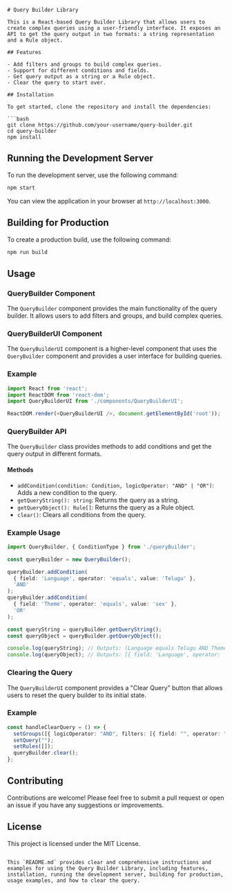 
```
# Query Builder Library

This is a React-based Query Builder Library that allows users to create complex queries using a user-friendly interface. It exposes an API to get the query output in two formats: a string representation and a Rule object.

## Features

- Add filters and groups to build complex queries.
- Support for different conditions and fields.
- Get query output as a string or a Rule object.
- Clear the query to start over.

## Installation

To get started, clone the repository and install the dependencies:

```bash
git clone https://github.com/your-username/query-builder.git
cd query-builder
npm install
```

## Running the Development Server

To run the development server, use the following command:

```bash
npm start
```

You can view the application in your browser at `http://localhost:3000`.

## Building for Production

To create a production build, use the following command:

```bash
npm run build
```

## Usage

### QueryBuilder Component

The `QueryBuilder` component provides the main functionality of the query builder. It allows users to add filters and groups, and build complex queries.

### QueryBuilderUI Component

The `QueryBuilderUI` component is a higher-level component that uses the `QueryBuilder` component and provides a user interface for building queries.

### Example

```typescript
import React from 'react';
import ReactDOM from 'react-dom';
import QueryBuilderUI from './components/QueryBuilderUI';

ReactDOM.render(<QueryBuilderUI />, document.getElementById('root'));
```

### QueryBuilder API

The `QueryBuilder` class provides methods to add conditions and get the query output in different formats.

#### Methods

- `addCondition(condition: Condition, logicOperator: "AND" | "OR")`: Adds a new condition to the query.
- `getQueryString(): string`: Returns the query as a string.
- `getQueryObject(): Rule[]`: Returns the query as a Rule object.
- `clear()`: Clears all conditions from the query.

### Example Usage

```typescript
import QueryBuilder, { ConditionType } from './queryBuilder';

const queryBuilder = new QueryBuilder();

queryBuilder.addCondition(
  { field: 'Language', operator: 'equals', value: 'Telugu' },
  'AND'
);
queryBuilder.addCondition(
  { field: 'Theme', operator: 'equals', value: 'sex' },
  'OR'
);

const queryString = queryBuilder.getQueryString();
const queryObject = queryBuilder.getQueryObject();

console.log(queryString); // Outputs: (Language equals Telugu AND Theme equals sex)
console.log(queryObject); // Outputs: [{ field: 'Language', operator: 'equals', value: 'Telugu' }, { field: 'Theme', operator: 'equals', value: 'sex' }]
```

### Clearing the Query

The `QueryBuilderUI` component provides a "Clear Query" button that allows users to reset the query builder to its initial state.

### Example

```typescript
const handleClearQuery = () => {
  setGroups([{ logicOperator: "AND", filters: [{ field: "", operator: "equals", value: "" }] }]);
  setQuery("");
  setRules([]);
  queryBuilder.clear();
};
```

## Contributing

Contributions are welcome! Please feel free to submit a pull request or open an issue if you have any suggestions or improvements.

## License

This project is licensed under the MIT License.
```

This `README.md` provides clear and comprehensive instructions and examples for using the Query Builder Library, including features, installation, running the development server, building for production, usage examples, and how to clear the query.